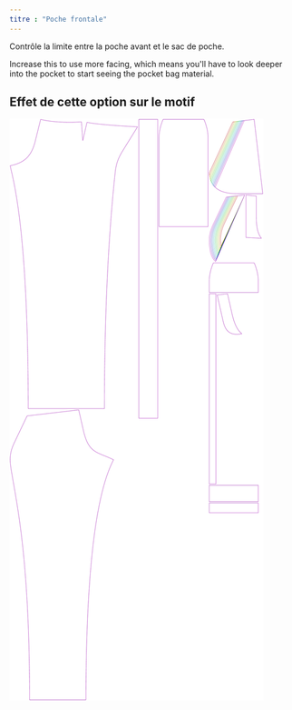 ```yaml
---
titre : "Poche frontale"
---
```


Contrôle la limite entre la poche avant et le sac de poche.

Increase this to use more facing, which means you'll have to look deeper into the pocket to start seeing the pocket bag material.

## Effet de cette option sur le motif

![Cette image montre l'effet de cette option en superposant plusieurs variantes qui ont une valeur différente pour cette option](charlie_frontpocketfacing_sample.svg "Effet de cette option sur le modèle")
